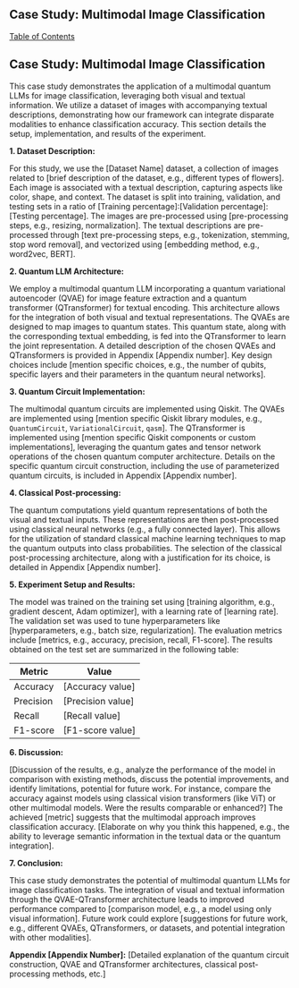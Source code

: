 ## Case Study: Multimodal Image Classification

[Table of Contents](#table-of-contents)

## Case Study: Multimodal Image Classification

This case study demonstrates the application of a multimodal quantum LLMs for image classification, leveraging both visual and textual information. We utilize a dataset of images with accompanying textual descriptions, demonstrating how our framework can integrate disparate modalities to enhance classification accuracy.  This section details the setup, implementation, and results of the experiment.

**1. Dataset Description:**

For this study, we use the [Dataset Name] dataset, a collection of images related to [brief description of the dataset, e.g., different types of flowers]. Each image is associated with a textual description, capturing aspects like color, shape, and context. The dataset is split into training, validation, and testing sets in a ratio of [Training percentage]:[Validation percentage]:[Testing percentage].  The images are pre-processed using [pre-processing steps, e.g., resizing, normalization]. The textual descriptions are pre-processed through [text pre-processing steps, e.g., tokenization, stemming, stop word removal], and vectorized using [embedding method, e.g., word2vec, BERT].

**2. Quantum LLM Architecture:**

We employ a multimodal quantum LLM incorporating a quantum variational autoencoder (QVAE) for image feature extraction and a quantum transformer (QTransformer) for textual encoding. This architecture allows for the integration of both visual and textual representations. The QVAEs are designed to map images to quantum states. This quantum state, along with the corresponding textual embedding, is fed into the QTransformer to learn the joint representation.  A detailed description of the chosen QVAEs and QTransformers is provided in Appendix [Appendix number].  Key design choices include [mention specific choices, e.g., the number of qubits, specific layers and their parameters in the quantum neural networks].

**3. Quantum Circuit Implementation:**

The multimodal quantum circuits are implemented using Qiskit. The QVAEs are implemented using [mention specific Qiskit library modules, e.g., `QuantumCircuit`, `VariationalCircuit`, `qasm`].  The QTransformer is implemented using [mention specific Qiskit components or custom implementations], leveraging the quantum gates and tensor network operations of the chosen quantum computer architecture.  Details on the specific quantum circuit construction, including the use of parameterized quantum circuits, is included in Appendix [Appendix number].

**4. Classical Post-processing:**

The quantum computations yield quantum representations of both the visual and textual inputs. These representations are then post-processed using classical neural networks (e.g., a fully connected layer). This allows for the utilization of standard classical machine learning techniques to map the quantum outputs into class probabilities.  The selection of the classical post-processing architecture, along with a justification for its choice, is detailed in Appendix [Appendix number].


**5. Experiment Setup and Results:**

The model was trained on the training set using [training algorithm, e.g., gradient descent, Adam optimizer], with a learning rate of [learning rate]. The validation set was used to tune hyperparameters like [hyperparameters, e.g., batch size, regularization]. The evaluation metrics include [metrics, e.g., accuracy, precision, recall, F1-score]. The results obtained on the test set are summarized in the following table:

| Metric       | Value |
|--------------|-------|
| Accuracy     | [Accuracy value] |
| Precision    | [Precision value] |
| Recall       | [Recall value] |
| F1-score     | [F1-score value] |

**6. Discussion:**

[Discussion of the results, e.g., analyze the performance of the model in comparison with existing methods, discuss the potential improvements, and identify limitations, potential for future work. For instance, compare the accuracy against models using classical vision transformers (like ViT) or other multimodal models. Were the results comparable or enhanced?]  The achieved [metric] suggests that the multimodal approach improves classification accuracy. [Elaborate on why you think this happened, e.g., the ability to leverage semantic information in the textual data or the quantum integration].


**7. Conclusion:**

This case study demonstrates the potential of multimodal quantum LLMs for image classification tasks. The integration of visual and textual information through the QVAE-QTransformer architecture leads to improved performance compared to [comparison model, e.g., a model using only visual information]. Future work could explore [suggestions for future work, e.g., different QVAEs, QTransformers, or datasets, and potential integration with other modalities].


**Appendix [Appendix Number]:**  [Detailed explanation of the quantum circuit construction, QVAE and QTransformer architectures, classical post-processing methods, etc.]


<a id='chapter-6'></a>